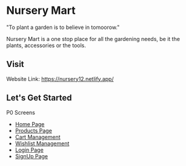
# Nursery Mart

"To plant a garden is to believe in tomoorow."

Nursery Mart is a one stop place for all the gardening needs, be it the plants, accessories or the tools. 


## Visit

Website Link: https://nursery12.netlify.app/


## Let's Get Started

P0 Screens

 - [Home Page](https://nursery12.netlify.app/)
 - [Products Page](https://nursery12.netlify.app/productpage.html)
 - [Cart Management](https://nursery12.netlify.app/cart.html)
 - [Wishlist Management](https://nursery12.netlify.app/wishlist.html)
 - [Login Page](https://nursery12.netlify.app/login.html)
 - [SignUp Page](https://nursery12.netlify.app/signup.html)
 
